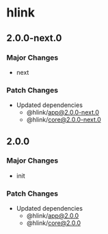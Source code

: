 # hlink

## 2.0.0-next.0

### Major Changes

- next

### Patch Changes

- Updated dependencies
  - @hlink/app@2.0.0-next.0
  - @hlink/core@2.0.0-next.0

## 2.0.0

### Major Changes

- init

### Patch Changes

- Updated dependencies
  - @hlink/app@2.0.0
  - @hlink/core@2.0.0
